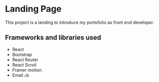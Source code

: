 # Landing Page

This project is a landing to introduce my portofolio as front end developer.

## Frameworks and libraries used

- React
- Bootstrap
- React Router 
- React Scroll
- Framer motion
- Email Js

